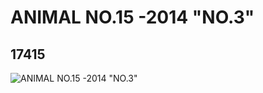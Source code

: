 # ANIMAL NO.15 -2014 "NO.3"
## 17415
![ANIMAL NO.15 -2014 "NO.3"](https://lc-www-live-s.legocdn.com/media/bricks/5/2/6070630.jpg)